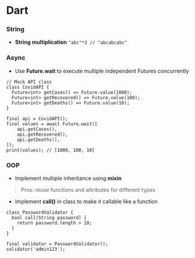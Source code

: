 # Dart


### String
+ **String multiplication** ```"abc"*3 // "abcabcabc"```



### Async
+ Use **Future.wait** to execute multiple independent Futures concurrently
```
// Mock API class
class CovidAPI {
  Future<int> getCases() => Future.value(1000);
  Future<int> getRecovered() => Future.value(100);
  Future<int> getDeaths() => Future.value(10);
}

final api = CovidAPI();
final values = await Future.wait([
    api.getCases(),
    api.getRecovered(),
    api.getDeaths(),
]);
print(values); // [1000, 100, 10]
```


### OOP
+ Implement multiple inheritance using **mixin**
> Pros: reuse functions and attributes for different types

+ Implement **call()** in class to make it callable like a function
```
class PasswordValidator {
  bool call(String password) {
    return password.length > 10;
  }
}

final validator = PasswordValidator();
validator('admin123');
```
